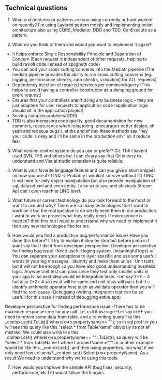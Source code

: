 ## Technical questions

1. What architectures or patterns are you using currently or have worked on recently?
I'm using Layered pattern mostly and implementing onion architecture also using CQRS, Mediator, DDD and TDD, CanExecute as a pattern.

2. What do you think of them and would you want to implement it again?

- It helps enforce Single Responsibility Principle and Separation of Concern (Each request is independent of other requests, helping to build ravioli code instead of spaghetti code)
- You can add your cross cutting concerns into the Mediatr pipeline (The mediatr pipeline provides the ability to run cross cutting concerns (eg. logging, performance checks, auth checks, validation) for ALL requests)
- Dependency injection of required services per command/query (This helps to avoid having a controller constructor as a dumping ground for every request)
- Ensures that your controllers aren't doing any business logic - they are just adapters for user requests to application code (application logic should sit in the application project)
- Solving complex problems(DDD)
- TDD is also increasing code quality, good documentation for new commers, reassurance when refactoring, encourages better design, oh yeah and redecue bugs:). at the end of day these methods say "hey your code is okey and I'll be same in the production env" so it reduce fear

3. What version control system do you use or prefer?
Git. Tbh I havent used SVN, TFS and others but I can cleary say that Git is easy to understand and Visual studio extension is quite reliable.

4. What is your favorite language feature and can you give a short snippet on how you use it?
LINQ => Probably I wouldnt survive without it:) LINQ is not here for only object manipulation but also provide manipulation of sql, dataset xml and even entity. I also write java and obiviosly Stream Api can't even reach to LINQ level.

5. What future or current technology do you look forward to the most or want to use and why?
There are so many technologies that I want to work on it but the real question is do we rly need them in our production.
I want to work on project what they really need. If microservice is needed? then fine but I need to understand why we need to implement it then any new technologies fine for me.

6. How would you find a production bug/performance issue? Have you done this before?
I'll try to explain it step by step but before jump in I want say that I did it from developer perspective.
Developer perspective for finding bug issue
-Need usefull loging system. (meaningful logs) => You can seperate your exceptions to layer spesific and use some usefull words in your log messages.
-Identity and make them uniqe
-Unit tests but it will not be enough so you have also good understanding business logic. Anyway Unit test can pass since they test only smaller units in your app lvl so  next step would be Integration tests. 
-Let say 2+2 = 4  but also 2*2= 4 so result will be same and unit tests will pass but if u identify arithmetic operator here  such as validate operator then you will find the root cause
-Debugging (writing integration test can be so usefull for this case:) instead of debugging entire app)

Developer perspective for finding performance issue
-There has to be maximum response time for any call. Let call it avarage
-Let say in EF you need to retrive some data from table. and u're writing query like this. _context.set<TEntity>().ToList().where(x=>x.propertyname== ""); 
so in sql profiler you will see this query like this "select * from TableName" obiviosly its not ef mistake. 
We could also write like this _context.set<TEntity>().where(x=>x.propertyname== "").ToList(); so query will be "select * from TableName t where  t.propertName ="""
or another example would be like this. _context.set<TEntity>(); and then using properties. but what if we only need few columns? _context.set<TEntity>().Select(x=>x.propertyName);
As a result We need to understand why we're using this tools.

7. How would you improve the sample API (bug fixes, security, performance, etc.)?
I would fallow the 6 again.



